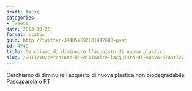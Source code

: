 ```yaml
---
draft: false
categories:
- Tweets
date: 2013-10-26
format: status
guid: http://twitter-394054692101447680-post
id: 4749
title: Cerchiamo di diminuire l’acquisto di nuova plastic…
slug: /2013/10/cerchiamo-di-diminuire-lacquisto-di-nuova-plastic/
---
```


Cerchiamo di diminuire l’acquisto di nuova plastica non biodegradabile. Passaparola o RT